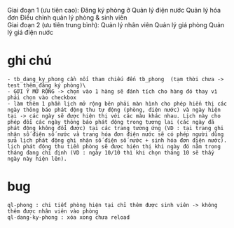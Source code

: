 Giai đoạn 1 (ưu tiên cao):
    Đăng ký phòng ở
    Quản lý điện nước
    Quản lý hóa đơn
    Điều chỉnh quản lý phòng & sinh viên    
Giai đoạn 2 (ưu tiên trung bình):
    Quản lý nhân viên
    Quản lý giá phòng
    Quản lý giá điện nước

# ghi chú
    - tb_dang_ky_phong cần nối tham chiếu đến tb_phong  (tạm thời chưa -> test thêm đăng ký phòng)\
    - GỢI Ý MỞ RỘNG -> chọn vào 1 hàng sẽ đánh tích cho hàng đó thay vì phải chọn vào checkbox
    - làm thêm 1 phần lịch mở rộng bên phải màn hình cho phép hiển thị các ngày thông báo phát động thu tự động (phòng, điện nước) và ngày hiện tại -> các ngày sẽ được hiện thị với các màu khác nhau. Lịch này cho phép đổi các ngày thông báo phát động trong tương lai (các ngày đã phát động không đổi được) tại các trang tương ứng (VD : tại trang ghi nhận số điện số nước và trang hóa đơn điện nước sẽ có phép người dùng sửa lịch phát động ghi nhận số điện số nước + sinh hóa đơn điện nước). lịch phát động thu tiền phòng sẽ được hiện thị khi ngày đó nằm trong tháng đang chỉ định (VD : ngày 10/10 thì khi chọn tháng 10 sẽ thấy ngày này hiện lên).

# bug 
    ql-phong : chi tiết phòng hiện tại chỉ thêm được sinh viên -> không thêm được nhân viên vào phòng
    ql-dang-ky-phong : xóa xong chưa reload